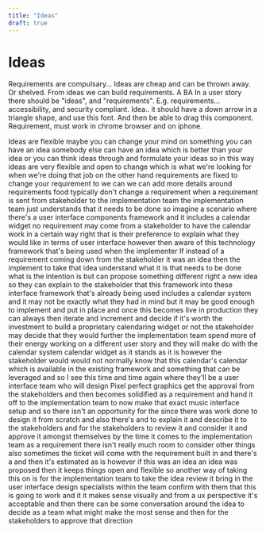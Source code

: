 ```yaml
---
title: "Ideas"
draft: true
---
```


# Ideas

Requirements are compulsary... Ideas are cheap and can be thrown away. Or shelved. From ideas we can build requirements. A BA In a user story there should be "ideas", and "requirements".  E.g. requirements... accessibility, and security compliant.  Idea.. it should have a down arrow in a triangle shape, and use this font. And then be able to drag this component. Requirement, must work in chrome browser and on iphone.


Ideas are flexible maybe you can change your mind on something you can have an idea somebody else can have an idea which is better than your idea or you can think ideas through and formulate your ideas so in this way ideas are very flexible and open to change which is what we're looking for when we're doing that job on the other hand requirements are fixed to change your requirement to we can we can add more details around requirements food typically don't change a requirement when a requirement is sent from stakeholder to the implementation team the implementation team just understands that it needs to be done so imagine a scenario where there's a user interface components framework and it includes a calendar widget no requirement may come from a stakeholder to have the calendar work in a certain way right that is their preference to explain what they would like in terms of user interface however then aware of this technology framework that's being used when the implementer If instead of a requirement coming down from the stakeholder it was an idea then the implement to take that idea understand what it is that needs to be done what is the intention is but can propose something different right a new idea so they can explain to the stakeholder that this framework into these interface framework that's already being used includes a calendar system and it may not be exactly what they had in mind but it may be good enough to implement and put in place and once this becomes live in production they can always then iterate and increment and decide if it's worth the investment to build a proprietary calendaring widget or not the stakeholder may decide that they would further the implementation team spend more of their energy working on a different user story and they will make do with the calendar system calendar widget as it stands as it is however the stakeholder would would not normally know that this calendar's calendar which is available in the existing framework and something that can be leveraged and so I see this time and time again where they'll be a user interface team who will design Pixel perfect graphics get the approval from the stakeholders and then becomes solidified as a requirement and hand it off to the implementation team to now make that exact music interface setup and so there isn't an opportunity for the since there was work done to design it from scratch and also there's and to explain it and describe it to the stakeholders and for the stakeholders to review it and consider it and approve it amongst themselves by the time it comes to the implementation team as a requirement there isn't really much room to consider other things also sometimes the ticket will come with the requirement built in and there's a and then it's estimated as is however if this was an idea an idea was proposed then it keeps things open and flexible so another way of taking this on is for the implementation team to take the idea review it bring in the user interface design specialists within the team confirm with them that this is going to work and it it makes sense visually and from a ux perspective it's acceptable and then there can be some conversation around the idea to decide as a team what might make the most sense and then for the stakeholders to approve that direction
